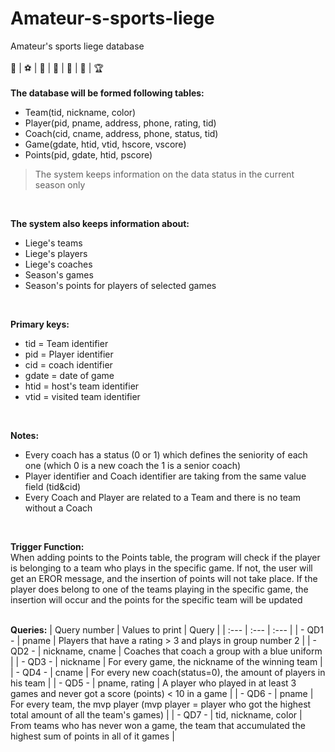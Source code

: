 # Amateur-s-sports-liege
Amateur's sports liege database
</br></br>
:football: | :soccer: | :basketball: | :tennis: | :bowling: | :8ball: | :trophy:
</br>
</br>
**The database will be formed following tables:**</br>
- Team(tid, nickname, color)</br>
- Player(pid, pname, address, phone, rating, tid)</br>
- Coach(cid, cname, address, phone, status, tid)</br>
- Game(gdate, htid, vtid, hscore, vscore)</br>
- Points(pid, gdate, htid, pscore)</br>


>The system keeps information on the data status in the current season only
</br>

**The system also keeps information about:**</br>
-	Liege's teams</br>
-	Liege's players</br>
-	Liege's coaches</br>
-	Season's games</br>
-	Season's points for players of selected games</br>
</br>

**Primary keys:**
-	tid = Team identifier
-	pid = Player identifier
-	cid = coach identifier
-	gdate = date of game
-	htid = host's team identifier
-	vtid = visited team identifier
</br>

**Notes:**
-	Every coach has a status (0 or 1) which defines the seniority of each one (which 0 is a new coach the 1 is a senior coach)
-	Player identifier and Coach identifier are taking from the same value field (tid&cid)
-	Every Coach and Player are related to a Team and there is no team without a Coach
</br>



**Trigger Function:**</br>
When adding points to the Points table, the program will check if the player is belonging to a team who plays in the specific game. If not, the user will get an EROR message, and the insertion of points will not take place. If the player does belong to one of the teams playing in the specific game, the insertion will occur and the points for the specific team will be updated
</br>
</br>

**Queries:**
| Query number  | Values to print      | Query         |
| :---          | :---                 | :---          |
| - QD1 -       | pname                | Players that have a rating > 3 and plays in group number 2     |
| - QD2 -       | nickname, cname      | Coaches that coach a group with a blue uniform                 |
| - QD3 -       | nickname             | For every game, the nickname of the winning team                 |
| - QD4 -       | cname                | For every new coach(status=0), the amount of players in his team                 |
| - QD5 -       | pname, rating        | A player who played in at least 3 games and never got a score (points) < 10 in a game                                            |
| - QD6 -       | pname                | For every team, the mvp player (mvp player = player who got the highest total amount                                           of all the team's games)                 |
| - QD7 -       | tid, nickname, color | From teams who has never won a game, the team that accumulated the highest sum of                                              points in all of it games                 |

